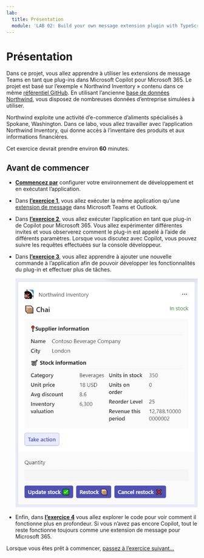 ```yaml
---
lab:
  title: Présentation
  module: 'LAB 02: Build your own message extension plugin with TypeScript (TS) for Microsoft Copilot'
---
```


# Présentation

Dans ce projet, vous allez apprendre à utiliser les extensions de message Teams en tant que plug-ins dans Microsoft Copilot pour Microsoft 365. Le projet est basé sur l’exemple « Northwind Inventory » contenu dans ce même [référentiel GitHub](https://github.com/OfficeDev/Copilot-for-M365-Plugins-Samples/tree/main/samples/msgext-northwind-inventory-ts). En utilisant l’ancienne [base de données Northwind](https://learn.microsoft.com/dotnet/framework/data/adonet/sql/linq/downloading-sample-databases), vous disposez de nombreuses données d’entreprise simulées à utiliser.

Northwind exploite une activité d’e-commerce d’aliments spécialisés à Spokane, Washington. Dans ce labo, vous allez travailler avec l’application Northwind Inventory, qui donne accès à l’inventaire des produits et aux informations financières.

Cet exercice devrait prendre environ **60** minutes.

## Avant de commencer

- [**Commencez par**](./2-prepare-development-environment.md) configurer votre environnement de développement et en exécutant l’application.

- Dans [**l’exercice 1**](./3-exercise-1-run-message-extension.md), vous allez exécuter la même application qu’une [extension de message](https://learn.microsoft.com/microsoftteams/platform/messaging-extensions/what-are-messaging-extensions) dans Microsoft Teams et Outlook.

- Dans [**l’exercice 2**](./4-exercise-2-run-copilot-plugin.md), vous allez exécuter l’application en tant que plug-in de Copilot pour Microsoft 365. Vous allez expérimenter différentes invites et vous observerez comment le plug-in est appelé à l’aide de différents paramètres. Lorsque vous discutez avec Copilot, vous pouvez suivre les requêtes effectuées sur la console développeur.

- Dans [**l’exercice 3**](./5-exercise-3-add-new-command.md), vous allez apprendre à ajouter une nouvelle commande à l’application afin de pouvoir développer les fonctionnalités du plug-in et effectuer plus de tâches.

  ![Capture d’écran d’une carte adaptative affichant un produit.](../media/1-00-product-card-only.png)

- Enfin, dans **[l’exercice 4](./6-exercise-4-explore-plugin-source-code.md)** vous allez explorer le code pour voir comment il fonctionne plus en profondeur. Si vous n’avez pas encore Copilot, tout le reste fonctionne toujours comme une extension de message pour Microsoft 365.

Lorsque vous êtes prêt à commencer, [passez à l’exercice suivant…](./2-prepare-development-environment.md)